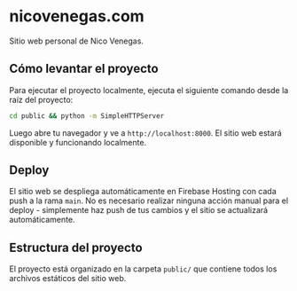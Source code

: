 # nicovenegas.com

Sitio web personal de Nico Venegas.

## Cómo levantar el proyecto

Para ejecutar el proyecto localmente, ejecuta el siguiente comando desde la raíz del proyecto:

```bash
cd public && python -m SimpleHTTPServer
```

Luego abre tu navegador y ve a `http://localhost:8000`. El sitio web estará disponible y funcionando localmente.

## Deploy

El sitio web se despliega automáticamente en Firebase Hosting con cada push a la rama `main`. No es necesario realizar ninguna acción manual para el deploy - simplemente haz push de tus cambios y el sitio se actualizará automáticamente.

## Estructura del proyecto

El proyecto está organizado en la carpeta `public/` que contiene todos los archivos estáticos del sitio web.
